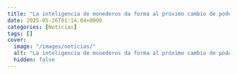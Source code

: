 ```yaml
---
title: "La inteligencia de monederos da forma al próximo cambio de poder de las criptomonedas"
date: 2025-05-26T01:14:04+0000
categories: [Noticias]
tags: []
cover:
  image: "/images/noticias/"
  alt: "La inteligencia de monederos da forma al próximo cambio de poder de las criptomonedas"
  hidden: false
---
```



